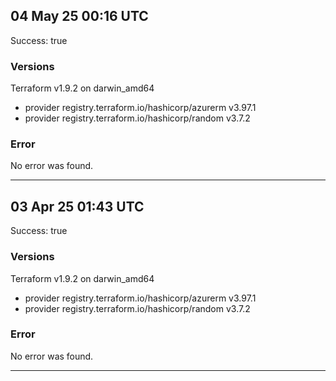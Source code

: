 ## 04 May 25 00:16 UTC

Success: true

### Versions

Terraform v1.9.2
on darwin_amd64
+ provider registry.terraform.io/hashicorp/azurerm v3.97.1
+ provider registry.terraform.io/hashicorp/random v3.7.2

### Error

No error was found.

---

## 03 Apr 25 01:43 UTC

Success: true

### Versions

Terraform v1.9.2
on darwin_amd64
+ provider registry.terraform.io/hashicorp/azurerm v3.97.1
+ provider registry.terraform.io/hashicorp/random v3.7.2

### Error

No error was found.

---
